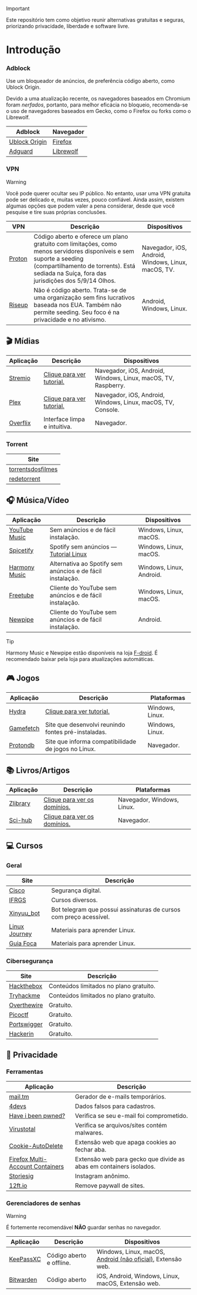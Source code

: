 > [!IMPORTANT]
> Este repositório tem como objetivo reunir alternativas gratuitas e seguras, priorizando privacidade, liberdade e software livre.

# Introdução

### Adblock

Use um bloqueador de anúncios, de preferência código aberto, como Ublock Origin.

Devido a uma atualização recente, os navegadores baseados em Chromium foram _nerfados_, portanto, para melhor eficácia no bloqueio, recomenda-se o uso de navegadores baseados em Gecko, como o Firefox ou forks como o Librewolf.

|Adblock|Navegador|
|-|-|
|[Ublock Origin](https://ublockorigin.com/)|[Firefox](https://www.mozilla.org/pt-BR/firefox/new/)|
|[Adguard](https://addons.mozilla.org/pt-BR/firefox/addon/adguard-adblocker/)|[Librewolf](https://librewolf.net/)|

### VPN

> [!WARNING]
> Você pode querer ocultar seu IP público. No entanto, usar uma VPN gratuita pode ser delicado e, muitas vezes, pouco confiável. Ainda assim, existem algumas opções que podem valer a pena considerar, desde que você pesquise e tire suas próprias conclusões.

|VPN|Descrição|Dispositivos|
|-|-|-|
|[Proton](https://protonvpn.com/)|Código aberto e oferece um plano gratuito com limitações, como menos servidores disponíveis e sem suporte a seeding (compartilhamento de torrents). Está sediada na Suíça, fora das jurisdições dos 5/9/14 Olhos.|Navegador, iOS, Android, Windows, Linux, macOS, TV.|
|[Riseup](https://riseup.net/pt/vpn)|Não é código aberto. Trata-se de uma organização sem fins lucrativos baseada nos EUA. Também não permite seeding. Seu foco é na privacidade e no ativismo.|Android, Windows, Linux.|

## 🎬 Mídias

|Aplicação|Descrição|Dispositivos|
|-|-|-|
|[Stremio](https://www.stremio.com/downloads)|[Clique para ver tutorial.](/apps/stremio.md)|Navegador, iOS, Android, Windows, Linux, macOS, TV, Raspberry.| 
|[Plex](https://www.plex.tv/)|[Clique para ver tutorial.](/apps/plex.md)|Navegador, iOS, Android, Windows, Linux, macOS, TV, Console.|
|[Overflix](https://overflixtv.lat/)|Interface limpa e intuitiva.|Navegador.|

### Torrent
|Site|
|-|
|[torrentsdosfilmes](https://torrentsdosfilmes.to/)|
|[redetorrent](https://redetorrent.com/)|

## 🎧 Música/Vídeo

|Aplicação|Descrição|Dispositivos|
|-|-|-|
|[YouTube Music](https://th-ch.github.io/youtube-music/)|Sem anúncios e de fácil instalação.|Windows, Linux, macOS.|
|[Spicetify](https://spicetify.app/)|Spotify sem anúncios — [Tutorial Linux](https://aglairvta.github.io/blog/spotify-desktop-gratis)|Windows, Linux, macOS.|
|[Harmony Music](https://github.com/anandnet/Harmony-Music/releases/tag/v1.12.0)|Alternativa ao Spotify sem anúncios e de fácil instalação.|Windows, Linux, Android.|
|[Freetube](https://freetubeapp.io/#download)|Cliente do YouTube sem anúncios e de fácil instalação.|Windows, Linux, macOS.|
|[Newpipe](https://newpipe.net/)|Cliente do YouTube sem anúncios e de fácil instalação.|Android.|

> [!TIP]
> Harmony Music e Newpipe estão disponíveis na loja [F-droid](https://f-droid.org/pt_BR/). É recomendado baixar pela loja para atualizações automáticas.

## 🎮 Jogos

|Aplicação|Descrição|Plataformas|
|-|-|-|
|[Hydra](https://hydralauncher.gg/pt-br)|[Clique para ver tutorial.](/apps/hydra.md)|Windows, Linux.|
|[Gamefetch](https://aglairvta.github.io/gamefetch/)|Site que desenvolvi reunindo fontes pré-instaladas.|Windows, Linux.|
|[Protondb](https://www.protondb.com/)|Site que informa compatibilidade de jogos no Linux.|Navegador.|

## 📚 Livros/Artigos

|Aplicação|Descrição|Plataformas|
|-|-|-|
|[Zlibrary](https://pt.1lib.sk)|[Clique para ver os domínios.](/apps/zlibrary.md)|Navegador, Windows, Linux.|
|[Sci-hub](https://sci-hub.se/)|[Clique para ver os domínios.](/apps/scihub.md)|Navegador.|

## 💻 Cursos

### Geral

|Site|Descrição|
|-|-|
|[Cisco](https://www.netacad.com/)|Segurança digital.|
|[IFRGS](https://moodle.ifrs.edu.br/course/index.php?categoryid=38)|Cursos diversos.|
|[Xinyuu_bot](https://t.me/Xinyuu_bot)|Bot telegram que possui assinaturas de cursos com preço acessível.|
|[Linux Journey](https://linuxjourney.com/)|Materiais para aprender Linux.|
|[Guia Foca](https://www.guiafoca.org/)|Materiais para aprender Linux.|

### Cibersegurança

|Site|Descrição|
|-|-|
|[Hackthebox](https://www.hackthebox.com/)|Conteúdos limitados no plano gratuito.|
|[Tryhackme](https://tryhackme.com/)|Conteúdos limitados no plano gratuito.|
|[Overthewire](https://overthewire.org/wargames/)|Gratuito.|
|[Picoctf](https://picoctf.org/)|Gratuito.|
|[Portswigger](https://portswigger.net/web-security)|Gratuito.|
|[Hackerin](https://hackerin.net/#/login)|Gratuito.|

## 🔐 Privacidade

### Ferramentas

|Aplicação|Descrição|
|-|-|
|[mail.tm](https://mail.tm/pt/)|Gerador de e-mails temporários.|
|[4devs](https://www.4devs.com.br/)|Dados falsos para cadastros.|
|[Have i been pwned?](https://haveibeenpwned.com/)|Verifica se seu e-mail foi comprometido.|
|[Virustotal](https://www.virustotal.com/gui/)|Verifica se arquivos/sites contém malwares.|
|[Cookie-AutoDelete](https://addons.mozilla.org/pt-BR/firefox/addon/cookie-autodelete/)|Extensão web que apaga cookies ao fechar aba.|
|[Firefox Multi-Account Containers](https://addons.mozilla.org/en-US/firefox/addon/multi-account-containers/)|Extensão web para gecko que divide as abas em containers isolados.|
|[Storiesig](https://storiesig.info/en/)|Instagram anônimo.|
|[12ft.io](https://12ft.io/)|Remove paywall de sites.|

### Gerenciadores de senhas

> [!WARNING]
> É fortemente recomendável **NÃO** guardar senhas no navegador.

|Aplicação|Descrição|Dispositivos|
|-|-|-|
|[KeePassXC](https://keepassxc.org/download/#linux)|Código aberto e offline.|Windows, Linux, macOS, [Android (não oficial)](https://www.keepassdx.com/), Extensão web.|
|[Bitwarden](https://bitwarden.com/download/)|Código aberto|iOS, Android, Windows, Linux, macOS, Extensão web.|
